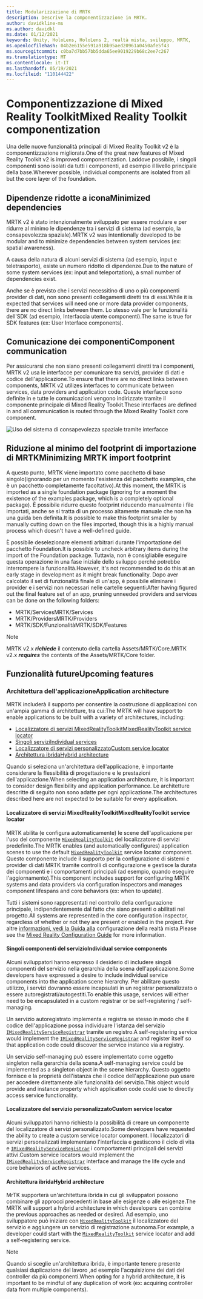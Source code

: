 ```yaml
---
title: Modularizzazione di MRTK
description: Descrive la componentizzazione in MRTK.
author: davidkline-ms
ms.author: davidkl
ms.date: 01/12/2021
keywords: Unity, HoloLens, HoloLens 2, realtà mista, sviluppo, MRTK,
ms.openlocfilehash: 04b2e6155e591a918b95aed20961a0450afe5f43
ms.sourcegitcommit: c0ba7d7bb57bb5dda65ee9019229b68c2ee7c267
ms.translationtype: MT
ms.contentlocale: it-IT
ms.lasthandoff: 05/19/2021
ms.locfileid: "110144422"
---
```

# <a name="mixed-reality-toolkit-componentization"></a><span data-ttu-id="fbaff-104">Componentizzazione di Mixed Reality Toolkit</span><span class="sxs-lookup"><span data-stu-id="fbaff-104">Mixed Reality Toolkit componentization</span></span>

<span data-ttu-id="fbaff-105">Una delle nuove funzionalità principali di Mixed Reality Toolkit v2 è la componentizzazione migliorata.</span><span class="sxs-lookup"><span data-stu-id="fbaff-105">One of the great new features of Mixed Reality Toolkit v2 is improved componentization.</span></span> <span data-ttu-id="fbaff-106">Laddove possibile, i singoli componenti sono isolati da tutti i componenti, ad esempio il livello principale della base.</span><span class="sxs-lookup"><span data-stu-id="fbaff-106">Wherever possible, individual components are isolated from all but the core layer of the foundation.</span></span>

## <a name="minimized-dependencies"></a><span data-ttu-id="fbaff-107">Dipendenze ridotte a icona</span><span class="sxs-lookup"><span data-stu-id="fbaff-107">Minimized dependencies</span></span>

<span data-ttu-id="fbaff-108">MRTK v2 è stato intenzionalmente sviluppato per essere modulare e per ridurre al minimo le dipendenze tra i servizi di sistema (ad esempio, la consapevolezza spaziale).</span><span class="sxs-lookup"><span data-stu-id="fbaff-108">MRTK v2 was intentionally developed to be modular and to minimize dependencies between system services (ex: spatial awareness).</span></span>

<span data-ttu-id="fbaff-109">A causa della natura di alcuni servizi di sistema (ad esempio, input e teletrasporto), esiste un numero ridotto di dipendenze.</span><span class="sxs-lookup"><span data-stu-id="fbaff-109">Due to the nature of some system services (ex: input and teleportation), a small number of dependencies exist.</span></span>

<span data-ttu-id="fbaff-110">Anche se è previsto che i servizi necessitino di uno o più componenti provider di dati, non sono presenti collegamenti diretti tra di essi.</span><span class="sxs-lookup"><span data-stu-id="fbaff-110">While it is expected that services will need one or more data provider components, there are no direct links between them.</span></span> <span data-ttu-id="fbaff-111">Lo stesso vale per le funzionalità dell'SDK (ad esempio, Interfaccia utente componenti).</span><span class="sxs-lookup"><span data-stu-id="fbaff-111">The same is true for SDK features (ex: User Interface components).</span></span>

## <a name="component-communication"></a><span data-ttu-id="fbaff-112">Comunicazione dei componenti</span><span class="sxs-lookup"><span data-stu-id="fbaff-112">Component communication</span></span>

<span data-ttu-id="fbaff-113">Per assicurarsi che non siano presenti collegamenti diretti tra i componenti, MRTK v2 usa le interfacce per comunicare tra servizi, provider di dati e codice dell'applicazione.</span><span class="sxs-lookup"><span data-stu-id="fbaff-113">To ensure that there are no direct links between components, MRTK v2 utilizes interfaces to communicate between services, data providers and application code.</span></span> <span data-ttu-id="fbaff-114">Queste interfacce sono definite in e tutte le comunicazioni vengono indirizzate tramite il componente principale di Mixed Reality Toolkit.</span><span class="sxs-lookup"><span data-stu-id="fbaff-114">These interfaces are defined in and all communication is routed through the Mixed Reality Toolkit core component.</span></span>

![Uso del sistema di consapevolezza spaziale tramite interfacce](../features/images/packaging/AccessingViaInterfaces.png)

## <a name="minimizing-mrtk-import-footprint"></a><span data-ttu-id="fbaff-116">Riduzione al minimo del footprint di importazione di MRTK</span><span class="sxs-lookup"><span data-stu-id="fbaff-116">Minimizing MRTK import footprint</span></span>

<span data-ttu-id="fbaff-117">A questo punto, MRTK viene importato come pacchetto di base singolo(ignorando per un momento l'esistenza del pacchetto examples, che è un pacchetto completamente facoltativo).</span><span class="sxs-lookup"><span data-stu-id="fbaff-117">At this moment, the MRTK is imported as a single foundation package (ignoring for a moment the existence of the examples package, which is a completely optional package).</span></span> <span data-ttu-id="fbaff-118">È possibile ridurre questo footprint riducendo manualmente i file importati, anche se si tratta di un processo altamente manuale che non ha una guida ben definita.</span><span class="sxs-lookup"><span data-stu-id="fbaff-118">It is possible to make this footprint smaller by manually cutting down on the files imported, though this is a highly manual process which doesn't have a well-defined guide.</span></span>

<span data-ttu-id="fbaff-119">È possibile deselezionare elementi arbitrari durante l'importazione del pacchetto Foundation.</span><span class="sxs-lookup"><span data-stu-id="fbaff-119">It is possible to uncheck arbitrary items during the import of the Foundation package.</span></span> <span data-ttu-id="fbaff-120">Tuttavia, non è consigliabile eseguire questa operazione in una fase iniziale dello sviluppo perché potrebbe interrompere la funzionalità.</span><span class="sxs-lookup"><span data-stu-id="fbaff-120">However, it's not recommended to do this at an early stage in development as it might break functionality.</span></span> <span data-ttu-id="fbaff-121">Dopo aver calcolato il set di funzionalità finale di un'app, è possibile eliminare i provider e i servizi non necessari nelle cartelle seguenti:</span><span class="sxs-lookup"><span data-stu-id="fbaff-121">After having figured out the final feature set of an app, pruning unneeded providers and services can be done on the following folders:</span></span>

- <span data-ttu-id="fbaff-122">MRTK/Services</span><span class="sxs-lookup"><span data-stu-id="fbaff-122">MRTK/Services</span></span>
- <span data-ttu-id="fbaff-123">MRTK/Providers</span><span class="sxs-lookup"><span data-stu-id="fbaff-123">MRTK/Providers</span></span>
- <span data-ttu-id="fbaff-124">MRTK/SDK/Funzionalità</span><span class="sxs-lookup"><span data-stu-id="fbaff-124">MRTK/SDK/Features</span></span>

> [!NOTE]
> <span data-ttu-id="fbaff-125">MRTK v2.x **_richiede_** il contenuto della cartella Assets/MRTK/Core.</span><span class="sxs-lookup"><span data-stu-id="fbaff-125">MRTK v2.x **_requires_** the contents of the Assets/MRTK/Core folder.</span></span>

## <a name="upcoming-features"></a><span data-ttu-id="fbaff-126">Funzionalità future</span><span class="sxs-lookup"><span data-stu-id="fbaff-126">Upcoming features</span></span>

### <a name="application-architecture"></a><span data-ttu-id="fbaff-127">Architettura dell'applicazione</span><span class="sxs-lookup"><span data-stu-id="fbaff-127">Application architecture</span></span>

<span data-ttu-id="fbaff-128">MRTK includerà il supporto per consentire la costruzione di applicazioni con un'ampia gamma di architetture, tra cui:</span><span class="sxs-lookup"><span data-stu-id="fbaff-128">The MRTK will have support to enable applications to be built with a variety of architectures, including:</span></span>

- [<span data-ttu-id="fbaff-129">Localizzatore di servizi MixedRealityToolkit</span><span class="sxs-lookup"><span data-stu-id="fbaff-129">MixedRealityToolkit service locator</span></span>](#mixedrealitytoolkit-service-locator)
- [<span data-ttu-id="fbaff-130">Singoli servizi</span><span class="sxs-lookup"><span data-stu-id="fbaff-130">Individual services</span></span>](#individual-service-components)
- [<span data-ttu-id="fbaff-131">Localizzatore di servizi personalizzato</span><span class="sxs-lookup"><span data-stu-id="fbaff-131">Custom service locator</span></span>](#custom-service-locator)
- [<span data-ttu-id="fbaff-132">Architettura ibrida</span><span class="sxs-lookup"><span data-stu-id="fbaff-132">Hybrid architecture</span></span>](#hybrid-architecture)

<span data-ttu-id="fbaff-133">Quando si seleziona un'architettura dell'applicazione, è importante considerare la flessibilità di progettazione e le prestazioni dell'applicazione.</span><span class="sxs-lookup"><span data-stu-id="fbaff-133">When selecting an application architecture, it is important to consider design flexibility and application performance.</span></span> <span data-ttu-id="fbaff-134">Le architetture descritte di seguito non sono adatte per ogni applicazione.</span><span class="sxs-lookup"><span data-stu-id="fbaff-134">The architectures described here are not expected to be suitable for every application.</span></span>

#### <a name="mixedrealitytoolkit-service-locator"></a><span data-ttu-id="fbaff-135">Localizzatore di servizi MixedRealityToolkit</span><span class="sxs-lookup"><span data-stu-id="fbaff-135">MixedRealityToolkit service locator</span></span>

<span data-ttu-id="fbaff-136">MRTK abilita (e configura automaticamente) le scene dell'applicazione per l'uso del componente [`MixedRealityToolkit`](xref:Microsoft.MixedReality.Toolkit.MixedRealityToolkit) del localizzatore di servizi predefinito.</span><span class="sxs-lookup"><span data-stu-id="fbaff-136">The MRTK enables (and automatically configures) application scenes to use the default [`MixedRealityToolkit`](xref:Microsoft.MixedReality.Toolkit.MixedRealityToolkit) service locator component.</span></span> <span data-ttu-id="fbaff-137">Questo componente include il supporto per la configurazione di sistemi e provider di dati MRTK tramite controlli di configurazione e gestisce la durata dei componenti e i comportamenti principali (ad esempio, quando eseguire l'aggiornamento).</span><span class="sxs-lookup"><span data-stu-id="fbaff-137">This component includes support for configuring MRTK systems and data providers via configuration inspectors and manages component lifespans and core behaviors (ex: when to update).</span></span>

<span data-ttu-id="fbaff-138">Tutti i sistemi sono rappresentati nel controllo della configurazione principale, indipendentemente dal fatto che siano presenti o abilitati nel progetto.</span><span class="sxs-lookup"><span data-stu-id="fbaff-138">All systems are represented in the core configuration inspector, regardless of whether or not they are present or enabled in the project.</span></span> <span data-ttu-id="fbaff-139">Per altre [informazioni, vedi la Guida alla](../configuration/mixed-reality-configuration-guide.md) configurazione della realtà mista.</span><span class="sxs-lookup"><span data-stu-id="fbaff-139">Please see the [Mixed Reality Configuration Guide](../configuration/mixed-reality-configuration-guide.md) for more information.</span></span>

#### <a name="individual-service-components"></a><span data-ttu-id="fbaff-140">Singoli componenti del servizio</span><span class="sxs-lookup"><span data-stu-id="fbaff-140">Individual service components</span></span>

<span data-ttu-id="fbaff-141">Alcuni sviluppatori hanno espresso il desiderio di includere singoli componenti del servizio nella gerarchia della scena dell'applicazione.</span><span class="sxs-lookup"><span data-stu-id="fbaff-141">Some developers have expressed a desire to include individual service components into the application scene hierarchy.</span></span> <span data-ttu-id="fbaff-142">Per abilitare questo utilizzo, i servizi dovranno essere incapsulati in un registrar personalizzato o essere autoregistrati/autogestiti.</span><span class="sxs-lookup"><span data-stu-id="fbaff-142">To enable this usage, services will either need to be encapsulated in a custom registrar or be self-registering / self-managing.</span></span>

<span data-ttu-id="fbaff-143">Un servizio autoregistrato implementa e registra se stesso in modo che il codice dell'applicazione possa individuare l'istanza del servizio [`IMixedRealityServiceRegistrar`](xref:Microsoft.MixedReality.Toolkit.IMixedRealityServiceRegistrar) tramite un registro.</span><span class="sxs-lookup"><span data-stu-id="fbaff-143">A self-registering service would implement the [`IMixedRealityServiceRegistrar`](xref:Microsoft.MixedReality.Toolkit.IMixedRealityServiceRegistrar) and register itself so that application code could discover the service instance via a registry.</span></span>

<span data-ttu-id="fbaff-144">Un servizio self-managing può essere implementato come oggetto singleton nella gerarchia della scena.</span><span class="sxs-lookup"><span data-stu-id="fbaff-144">A self-managing service could be implemented as a singleton object in the scene hierarchy.</span></span> <span data-ttu-id="fbaff-145">Questo oggetto fornisce e la proprietà dell'istanza che il codice dell'applicazione può usare per accedere direttamente alle funzionalità del servizio.</span><span class="sxs-lookup"><span data-stu-id="fbaff-145">This object would provide and instance property which application code could use to directly access service functionality.</span></span>

#### <a name="custom-service-locator"></a><span data-ttu-id="fbaff-146">Localizzatore del servizio personalizzato</span><span class="sxs-lookup"><span data-stu-id="fbaff-146">Custom service locator</span></span>

<span data-ttu-id="fbaff-147">Alcuni sviluppatori hanno richiesto la possibilità di creare un componente del localizzatore di servizi personalizzato.</span><span class="sxs-lookup"><span data-stu-id="fbaff-147">Some developers have requested the ability to create a custom service locator component.</span></span> <span data-ttu-id="fbaff-148">I localizzatori di servizi personalizzati implementano l'interfaccia e gestiscono il ciclo di vita e [`IMixedRealityServiceRegistrar`](xref:Microsoft.MixedReality.Toolkit.IMixedRealityServiceRegistrar) i comportamenti principali dei servizi attivi.</span><span class="sxs-lookup"><span data-stu-id="fbaff-148">Custom service locators would implement the [`IMixedRealityServiceRegistrar`](xref:Microsoft.MixedReality.Toolkit.IMixedRealityServiceRegistrar) interface and manage the life cycle and core behaviors of active services.</span></span>

#### <a name="hybrid-architecture"></a><span data-ttu-id="fbaff-149">Architettura ibrida</span><span class="sxs-lookup"><span data-stu-id="fbaff-149">Hybrid architecture</span></span>

<span data-ttu-id="fbaff-150">MrTK supporterà un'architettura ibrida in cui gli sviluppatori possono combinare gli approcci precedenti in base alle esigenze o alle esigenze.</span><span class="sxs-lookup"><span data-stu-id="fbaff-150">The MRTK will support a hybrid architecture in which developers can combine the previous approaches as needed or desired.</span></span> <span data-ttu-id="fbaff-151">Ad esempio, uno sviluppatore può iniziare con [`MixedRealityToolkit`](xref:Microsoft.MixedReality.Toolkit.MixedRealityToolkit) il localizzatore del servizio e aggiungere un servizio di registrazione autonoma.</span><span class="sxs-lookup"><span data-stu-id="fbaff-151">For example, a developer could start with the [`MixedRealityToolkit`](xref:Microsoft.MixedReality.Toolkit.MixedRealityToolkit) service locator and add a self-registering service.</span></span>

> [!NOTE]
> <span data-ttu-id="fbaff-152">Quando si sceglie un'architettura ibrida, è importante tenere presente qualsiasi duplicazione del lavoro ,ad esempio l'acquisizione dei dati del controller da più componenti.</span><span class="sxs-lookup"><span data-stu-id="fbaff-152">When opting for a hybrid architecture, it is important to be mindful of any duplication of work (ex: acquiring controller data from multiple components).</span></span>
